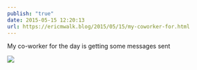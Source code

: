 ```yaml
---
publish: "true"
date: 2015-05-15 12:20:13
url: https://ericmwalk.blog/2015/05/15/my-coworker-for.html
---
```


My co-worker for the day is getting some messages sent

![](https://ericmwalk.blog/uploads/2022/487c2c3d68.jpg)